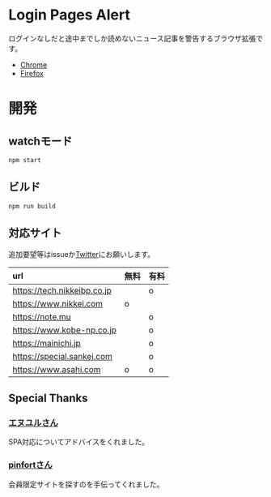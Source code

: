 # Login Pages Alert
ログインなしだと途中までしか読めないニュース記事を警告するブラウザ拡張です。
* [Chrome](https://chrome.google.com/webstore/detail/login-pages-alert/kigbdllhpnfofcbekcbfnegnibooglka)
* [Firefox](https://addons.mozilla.org/ja/firefox/addon/login-pages-alert/)

# 開発
## watchモード
```
npm start
```

## ビルド
```
npm run build
```

## 対応サイト
追加要望等はissueか[Twitter](https://twitter.com/kgtkr)にお願いします。

|url|無料|有料|
|:-|:-|:-|
|https://tech.nikkeibp.co.jp||o|
|https://www.nikkei.com|o||
|https://note.mu||o|
|https://www.kobe-np.co.jp||o|
|https://mainichi.jp||o|
|https://special.sankei.com||o|
|https://www.asahi.com|o|o|

## Special Thanks
### [エヌユルさん](https://twitter.com/ncaq)
SPA対応についてアドバイスをくれました。

### [pinfortさん](https://twitter.com/pinf0rt)
会員限定サイトを探すのを手伝ってくれました。
